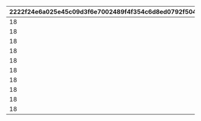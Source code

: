 |2222f24e6a025e45c09d3f6e7002489f4f354c6d8ed0792f504f6c44ea5cf4ea|cb225b7d6b32fcb4c0b300b334b20f7df2996fa5a5df62e287ab2685839ff536|9a8eae1417751c1038dd20e4cf5d55e2be91f854807459c48fb60d602d3ee785|9c79ba99411f66bf1a11fa64bee113bb15861d3515d5390713f67f767e477675|5763f7cf18e07b225dc7e5396652bb90b320048ad91383ff2442ce99b6542fe1|e3afbb629d938de29a634798b85da71caaac5b7c8a3cc303b6712d023c208e35|8e7f01dc7306df62fac025db874d2ff5e573b849b05b98bda02f89139e637d7f|2ead5f57c41f5836af865f2b245bf5744ad429bc75bf391aec7f61a6a2ff1d54|
| --- | --- | --- | --- | --- | --- | --- | --- |
|18|28501|2024/10/15 15:00:00|1|28501|1|2030/08/01 14:59:59|4101501|
|18|28501|2024/10/15 15:00:00|2|28501|1|2030/08/01 14:59:59|4102501|
|18|28501|2024/10/15 15:00:00|3|28501|1|2030/08/01 14:59:59|4103501|
|18|28501|2024/10/15 15:00:00|4|28501|1|2030/08/01 14:59:59|4104501|
|18|28501|2024/10/15 15:00:00|5|28501|1|2030/08/01 14:59:59|4105501|
|18|28501|2024/10/15 15:00:00|6|28501|1|2030/08/01 14:59:59|4106501|
|18|28501|2024/10/15 15:00:00|7|28501|1|2030/08/01 14:59:59|4107501|
|18|28501|2024/10/15 15:00:00|8|28501|1|2030/08/01 14:59:59|4108501|
|18|28501|2024/10/15 15:00:00|9|28501|1|2030/08/01 14:59:59|4109501|
|18|28501|2024/10/15 15:00:00|10|28501|1|2030/08/01 14:59:59|4110501|
